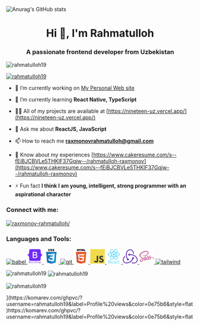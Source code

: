 ![Anurag's GitHub stats](https://github-readme-stats.vercel.app/api?username=anuraghazra&theme=dark&show_icons=true)
<h1 align="center">Hi 👋, I'm Rahmatulloh</h1>
<h3 align="center">A passionate frontend developer from Uzbekistan</h3>

<p align="left"> <img src="[[https://komarev.com/ghpvc/?username=rahmatulloh19&label=Profile%20views&color=0e75b6&style=flat](https://camo.githubusercontent.com/5ec43abbe9922123ea93f9b92d778fd99f02c53c4726bd1d80bf083e4e229286/68747470733a2f2f7777772e686f72697a6f6e742e636f6d2e68722f706f73616f2f66726f6e74656e642d646576656c6f7065722e676966)](https://komarev.com/ghpvc/?username=rahmatulloh19&label=Profile%20views&color=0e75b6&style=flat)" alt="rahmatulloh19" /> </p>

<p align="left"> <a href="https://github.com/ryo-ma/github-profile-trophy"><img src="https://github-profile-trophy.vercel.app/?username=rahmatulloh19" alt="rahmatulloh19" /></a> </p>

- 🔭 I’m currently working on [My Personal Web site](https://nineteen-uz.vercel.app/)

- 🌱 I’m currently learning **React Native, TypeScript**

- 👨‍💻 All of my projects are available at [https://nineteen-uz.vercel.app/](https://nineteen-uz.vercel.app/)

- 💬 Ask me about **ReactJS, JavaScript**

- 📫 How to reach me **raxmonovrahmatulloh@gmail.com**

- 📄 Know about my experiences [https://www.cakeresume.com/s--fEiBJCBVLe5THKlF37Gqjw--/rahmatulloh-raxmonov](https://www.cakeresume.com/s--fEiBJCBVLe5THKlF37Gqjw--/rahmatulloh-raxmonov)

- ⚡ Fun fact **I think I am young, intelligent, strong programmer with an aspirational character**

<h3 align="left">Connect with me:</h3>
<p align="left">
<a href="https://linkedin.com/in/raxmonov-rahmatulloh/" target="blank"><img align="center" src="https://raw.githubusercontent.com/rahuldkjain/github-profile-readme-generator/master/src/images/icons/Social/linked-in-alt.svg" alt="raxmonov-rahmatulloh/" height="30" width="40" /></a>
</p>

<h3 align="left">Languages and Tools:</h3>
<p align="left"> <a href="https://babeljs.io/" target="_blank" rel="noreferrer"> <img src="https://www.vectorlogo.zone/logos/babeljs/babeljs-icon.svg" alt="babel" width="40" height="40"/> </a> <a href="https://getbootstrap.com" target="_blank" rel="noreferrer"> <img src="https://raw.githubusercontent.com/devicons/devicon/master/icons/bootstrap/bootstrap-plain-wordmark.svg" alt="bootstrap" width="40" height="40"/> </a> <a href="https://www.w3schools.com/css/" target="_blank" rel="noreferrer"> <img src="https://raw.githubusercontent.com/devicons/devicon/master/icons/css3/css3-original-wordmark.svg" alt="css3" width="40" height="40"/> </a> <a href="https://git-scm.com/" target="_blank" rel="noreferrer"> <img src="https://www.vectorlogo.zone/logos/git-scm/git-scm-icon.svg" alt="git" width="40" height="40"/> </a> <a href="https://www.w3.org/html/" target="_blank" rel="noreferrer"> <img src="https://raw.githubusercontent.com/devicons/devicon/master/icons/html5/html5-original-wordmark.svg" alt="html5" width="40" height="40"/> </a> <a href="https://developer.mozilla.org/en-US/docs/Web/JavaScript" target="_blank" rel="noreferrer"> <img src="https://raw.githubusercontent.com/devicons/devicon/master/icons/javascript/javascript-original.svg" alt="javascript" width="40" height="40"/> </a> <a href="https://reactjs.org/" target="_blank" rel="noreferrer"> <img src="https://raw.githubusercontent.com/devicons/devicon/master/icons/react/react-original-wordmark.svg" alt="react" width="40" height="40"/> </a> <a href="https://redux.js.org" target="_blank" rel="noreferrer"> <img src="https://raw.githubusercontent.com/devicons/devicon/master/icons/redux/redux-original.svg" alt="redux" width="40" height="40"/> </a> <a href="https://sass-lang.com" target="_blank" rel="noreferrer"> <img src="https://raw.githubusercontent.com/devicons/devicon/master/icons/sass/sass-original.svg" alt="sass" width="40" height="40"/> </a> <a href="https://tailwindcss.com/" target="_blank" rel="noreferrer"> <img src="https://www.vectorlogo.zone/logos/tailwindcss/tailwindcss-icon.svg" alt="tailwind" width="40" height="40"/> </a> </p>

<p><img align="left" src="https://github-readme-stats.vercel.app/api/top-langs?username=rahmatulloh19&show_icons=true&locale=en&layout=compact" alt="rahmatulloh19" /></p>

<p>&nbsp;<img align="center" src="https://github-readme-stats.vercel.app/api?username=rahmatulloh19&show_icons=true&locale=en" alt="rahmatulloh19" /></p>

<p><img align="center" src="https://github-readme-streak-stats.herokuapp.com/?user=rahmatulloh19&" alt="rahmatulloh19" /></p>
](https://komarev.com/ghpvc/?username=rahmatulloh19&label=Profile%20views&color=0e75b6&style=flat)https://komarev.com/ghpvc/?username=rahmatulloh19&label=Profile%20views&color=0e75b6&style=flat
